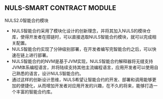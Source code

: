 ## NULS-SMART CONTRACT MODULE

NULS2.0智能合约模块

- NULS智能合约采用了模块化设计的创新理念，并将其加入NULS的模块仓库，使得开发者在搭链时，可以直接选取NULS智能合约模块，就可以完成相关配置。
- NULS智能合约实现了分钟级别部署，在开发者编写完智能合约之后，可以快速在链上进行部署。
- NULS智能合约的NVM是基于JVM实现，NULS智能合约解释器将无缝支持JVM体系编程语言，并将陆续支持其他主流编程语言，应用开发者可以使用自己熟悉的语言，设计NULS智能合约。
- 通过这样的创新设计思维，NULS希望让智能合约的开发、部署和调用能够更加的便捷化，从而增加开发者对应用开发的兴趣，在不久的将来，能够打造一个丰富的智能合约库。
